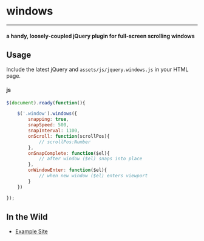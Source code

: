 # windows

---

#### a handy, loosely-coupled jQuery plugin for full-screen scrolling windows

## Usage

Include the latest jQuery and `assets/js/jquery.windows.js` in your HTML page.

#### js

```javascript
$(document).ready(function(){

    $('.window').windows({
        snapping: true,
        snapSpeed: 500,
        snapInterval: 1100,
        onScroll: function(scrollPos){
            // scrollPos:Number
        },
        onSnapComplete: function($el){
            // after window ($el) snaps into place
        },
        onWindowEnter: function($el){
            // when new window ($el) enters viewport
        }
    })

});
```

## In the Wild

* [Example Site](http://nick-jonas.github.com/windows)
